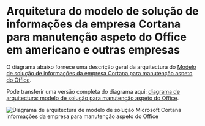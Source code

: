 <properties
    pageTitle="Arquitetura de manutenção aspeto do Office | Microsoft Azure"
    description="Diagrama de arquitectura do modelo de solução Microsoft Cortana informações da empresa para manutenção aspeto do Office em americano, utilitários, transportes"
    services="cortana-analytics"
    documentationCenter=""
    authors="garyericson"
    manager="jhubbard"
    editor="cgronlun"/>

<tags
    ms.service="cortana-analytics"
    ms.workload="data-services"
    ms.tgt_pltfrm="na"
    ms.devlang="na"
    ms.topic="article"
    ms.date="08/19/2016"
    ms.author="garye" />

# <a name="architecture-of-the-cortana-intelligence-solution-template-for-predictive-maintenance-in-aerospace-and-other-businesses"></a>Arquitetura do modelo de solução de informações da empresa Cortana para manutenção aspeto do Office em americano e outras empresas

O diagrama abaixo fornece uma descrição geral da arquitectura do [Modelo de solução de informações da empresa Cortana para manutenção aspeto do Office](https://gallery.cortanaanalytics.com/SolutionTemplate/Predictive-Maintenance-for-Aerospace-1).

Pode transferir uma versão completa do diagrama aqui: [diagrama de arquitectura: modelo de solução para manutenção aspeto do Office](http://download.microsoft.com/download/1/9/B/19B815F0-D1B0-4F67-AED3-A40544225FD1/ca-topologies-maintenance-prediction.png).

![Diagrama de arquitectura de modelo de solução Microsoft Cortana informações da empresa para manutenção aspeto do Office][image]

[image]: ./media/cortana-analytics-architecture-predictive-maintenance/ca-topologies-maintenance-prediction.png
